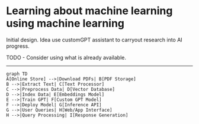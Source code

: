 # Learning about machine learning using machine learning

Initial design.
Idea use customGPT assistant to carryout research into AI progress.

TODO - Consider using what is already available.

---

```mermaid
graph TD
A[Online Store] -->|Download PDFs| B[PDF Storage]
B -->|Extract Text| C[Text Processor]
C -->|Preprocess Data| D[Vector Database]
D -->|Index Data| E[Embeddings Model]
E -->|Train GPT| F[Custom GPT Model]
F -->|Deploy Model| G[Inference API]
G -->|User Queries| H[Web/App Interface]
H -->|Query Processing| I[Response Generation]
